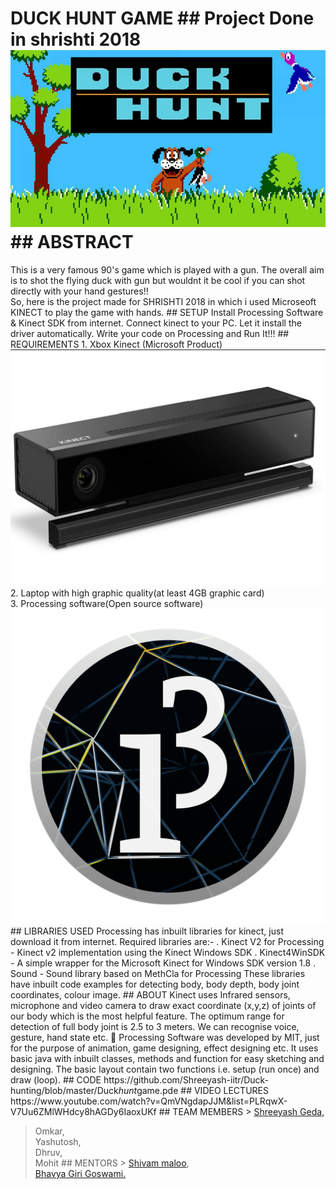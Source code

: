 <h1 id="duckhuntgameprojectdoneinshrishti2018imagespage1jpgabstract">DUCK HUNT GAME ## Project Done in shrishti 2018 <img src="images/page1.jpg" alt="" /> ## ABSTRACT</h1>

<p>This is a very famous 90's game which is played with a gun. The overall aim is to shot the flying duck with gun but wouldnt it be cool if you can shot directly with your hand gestures!! <br />
So, here is the project made for SHRISHTI 2018 in which i used Microseoft KINECT to play the game with hands. ## SETUP Install Processing Software &amp; Kinect SDK from internet. Connect kinect to your PC. Let it install the driver automatically. Write your code on Processing and Run It!!! ## REQUIREMENTS 1. Xbox Kinect (Microsoft Product) <br />
<img src="images/kinect.jpg" alt="" /> 2. Laptop with high graphic quality(at least 4GB graphic card) <br />
3. Processing software(Open source software) <br />
<img src="images/processing.png" alt="" /> ## LIBRARIES USED Processing has inbuilt libraries for kinect, just download it from internet. Required libraries are:- . Kinect V2 for Processing - Kinect v2 implementation using the Kinect Windows SDK . Kinect4WinSDK - A simple wrapper for the Microsoft Kinect for Windows SDK version 1.8 . Sound - Sound library based on MethCla for Processing These libraries have inbuilt code examples for detecting body, body depth, body joint coordinates, colour image. ## ABOUT Kinect uses Infrared sensors, microphone and video camera to draw exact coordinate (x,y,z) of joints of our body which is the most helpful feature. The optimum range for detection of full body joint is 2.5 to 3 meters. We can recognise voice, gesture, hand state etc.  Processing Software was developed by MIT, just for the purpose of animation, game designing, effect designing etc. It uses basic java with inbuilt classes, methods and function for easy sketching and designing. The basic layout contain two functions i.e. setup (run once) and draw (loop). ## CODE https://github.com/Shreeyash-iitr/Duck-hunting/blob/master/Duck<em>hunt</em>game.pde ## VIDEO LECTURES https://www.youtube.com/watch?v=QmVNgdapJJM&amp;list=PLRqwX-V7Uu6ZMlWHdcy8hAGDy6IaoxUKf ## TEAM MEMBERS > <a href="https://www.facebook.com/shreeyash.geda.1">Shreeyash Geda</a>,  </p>

<blockquote>
  <p>Omkar, <br />
  Yashutosh, <br />
  Dhruv, <br />
  Mohit ## MENTORS > <a href="https://github.com/Kakashi08">Shivam maloo</a>, <br />
  <a href="https://www.facebook.com/bhavya.girigoswami">Bhavya Giri Goswami.</a></p>
</blockquote>
